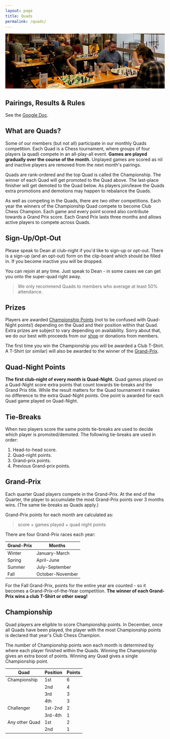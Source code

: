 ```yaml
---
layout: page
title: Quads
permalink: /quads/
---
```


<img class="page-banner" title="Quad Games under-way one club-night at Crux, our winter venue." src="/assets/images/photos/2022-10-crux.jpg">

## Pairings, Results & Rules
See the [Google Doc][googledoc].

## What are Quads?
Some of our members (but not all) participate in our monthly Quads competition.
Each Quad is a Chess tournament, where groups of four players (a quad) compete in an
all-play-all event. **Games are played gradually over the course of the month.**
Unplayed games are scored as nil and inactive players are removed from the next
month's pairings.

Quads are rank-ordered and the top Quad is called the Championship. The winner
of each Quad will get promoted to the Quad above. The last-place finisher will
get demoted to the Quad below. As players join/leave the Quads extra promotions
and demotions may happen to rebalance the Quads.

As well as competing in the Quads, there are two other competitions. Each year
the winners of the Championship Quad compete to become Club Chess Champion.
Each game and every point scored also contribute towards a Grand Prix score.
Each Grand Prix lasts three months and allows active players to compete across
Quads.

## Sign-Up/Opt-Out
Please speak to Dean at club-night if you'd like to sign-up or opt-out. There
is a sign-up (and an opt-out) form on the clip-board which should be filled in.
If you become inactive you will be dropped.

You can rejoin at any time. Just speak to Dean - in some cases we can get you
onto the super-quad right away.

> We only recommend Quads to members who average at least 50% attendance.

## Prizes
Players are awarded [Championship Points](#championship) (not to be confused
with Quad-Night points!) depending on the Quad and their position within that
Quad. Extra prizes are subject to vary depending on availability. Sorry about
that, we do our best with proceeds from our [shop](/shop) or donations from
members.

The first time you win the Championship you will be awarded a Club T-Shirt.
A T-Shirt (or similar) will also be awarded to the winner of the [Grand-Prix](#grand-prix).


## Quad-Night Points
**The first club-night of every month is Quad-Night.** Quad games played on a
Quad-Night score extra points that count towards tie-breaks and the Grand Prix
title. While the result matters for the Quad tournament it makes no difference
to the extra Quad-Night points. One point is awarded for each Quad game played
on Quad-Night.


## Tie-Breaks
When two players score the same points tie-breaks are used to decide which
player is promoted/demoted. The following tie-breaks are used in order:

1.  Head-to-head score.
2.  Quad-night points.
3.  Grand-prix points.
4.  Previous Grand-prix points.


## Grand-Prix
Each quarter Quad players compete in the Grand-Prix. At the end of the Quarter,
the player to accumulate the most Grand-Prix points over 3 months wins. (The
same tie-breaks as Quads apply.)

Grand-Prix points for each month are calculated as:

>   score + games played + quad night points

There are four Grand-Prix races each year:

|Grand-Prix|Months|
|---|---|
|Winter|January-March|
|Spring|April-June|
|Summer|July-September|
|Fall|October-November|

For the Fall Grand-Prix, points for the entire year are counted - so it becomes
a Grand-Prix-of-the-Year competition. **The winner of each Grand-Prix wins a
club T-Shirt or other swag!**


## Championship
Quad players are eligible to score Championship points. In December, once all
Quads have been played, the player with the most Championship points is
declared that year's Club Chess Champion.

The number of Championship points won each month is determined by where each
player finished within the Quads. Winning the Championship gives an extra boost
of points. Winning any Quad gives a single Championship point.

|Quad|Position|Points|
|---|---|---|
|Championship|1st|6|
| |2nd|4|
| |3rd|3|
| |4th|3|
|Challenger|1st-2nd|2|
| |3rd-4th|1|
|Any other Quad|1st|2|
| |2nd|1|


[googledoc]: https://docs.google.com/spreadsheets/d/1ln8BVsmU0cEnVUBYC_Ka3j28RgHz0eFVmcDg4pUH3qE/edit?usp=sharing
[meetup]: https://www.meetup.com/bend-chess-go-club/

